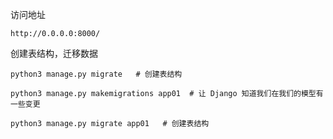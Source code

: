 
访问地址
```
http://0.0.0.0:8000/
```

创建表结构，迁移数据
```
python3 manage.py migrate   # 创建表结构

python3 manage.py makemigrations app01  # 让 Django 知道我们在我们的模型有一些变更

python3 manage.py migrate app01   # 创建表结构
```
